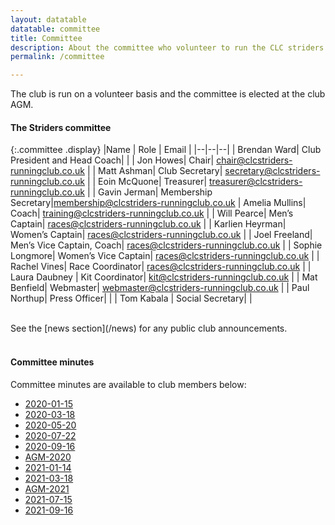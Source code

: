 ```yaml
---
layout: datatable
datatable: committee
title: Committee
description: About the committee who volunteer to run the CLC striders running club
permalink: /committee

---
```


The club is run on a volunteer basis and the committee is elected at the club AGM.

#### The Striders committee

{:.committee .display}
|Name | Role | Email |
|--|--|--|
| Brendan Ward| Club President and Head Coach| |
| Jon Howes| Chair| <chair@clcstriders-runningclub.co.uk> |
| Matt Ashman| Club Secretary| <secretary@clcstriders-runningclub.co.uk> |
| Eoin McQuone| Treasurer| <treasurer@clcstriders-runningclub.co.uk> |
| Gavin Jerman| Membership Secretary|<membership@clcstriders-runningclub.co.uk>
| Amelia Mullins| Coach| <training@clcstriders-runningclub.co.uk> |
| Will Pearce| Men’s Captain| <races@clcstriders-runningclub.co.uk> |
| Karlien Heyrman| Women’s Captain| <races@clcstriders-runningclub.co.uk> |
| Joel Freeland| Men’s Vice Captain, Coach| <races@clcstriders-runningclub.co.uk> |
| Sophie Longmore| Women’s Vice Captain| <races@clcstriders-runningclub.co.uk> |
| Rachel Vines| Race Coordinator| <races@clcstriders-runningclub.co.uk> |
| Laura Daubney | Kit Coordinator| <kit@clcstriders-runningclub.co.uk> |
| Mat Benfield| Webmaster| <webmaster@clcstriders-runningclub.co.uk> |
| Paul Northup| Press Officer| |
| Tom Kabala | Social Secretary| |

<br>
See the [news section](/news) for any public club announcements.

#### <br>Committee minutes

Committee minutes are available to club members below: 

- [2020-01-15](/assets/Committee-minutes/2020-01-15.pdf) 
- [2020-03-18](/assets/Committee-minutes/2020-03-18.pdf) 
- [2020-05-20](/assets/Committee-minutes/2020-05-20.pdf) 
- [2020-07-22](/assets/Committee-minutes/2020-07-22.pdf) 
- [2020-09-16](/assets/Committee-minutes/2020-09-16.pdf) 
- [AGM-2020](/assets/Committee-minutes/AGM-2020.pdf) 
- [2021-01-14](/assets/Committee-minutes/2021-01-14.pdf) 
- [2021-03-18](/assets/Committee-minutes/2021-03-18.pdf) 
- [AGM-2021](/assets/Committee-minutes/AGM-2021.pdf) 
- [2021-07-15](/assets/Committee-minutes/2021-07-15.pdf) 
- [2021-09-16](/assets/Committee-minutes/2021-09-16.pdf) 


